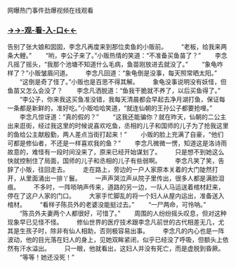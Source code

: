 网曝热门事件劲爆视频在线观看


### <a href="https://7t9e.com">→→-观-看-入-口←←</a>


告别了张大娘和囡囡，李念凡再度来到那位卖鱼的小贩前。
　　“老板，给我来两条大鲤。”
　　“哟，李公子来了。”小贩热情的笑道：“不准备买鱼苗了？”
　　李念凡摇了摇头，“我那个池塘不知道什么毛病，鱼苗刚放进去就没了。”
　　“象龟咋样了？”小贩皱眉问道。
　　李念凡回道：“象龟倒是没事，每天照常晒太阳。”
　　“这倒是奇了怪了。”小贩也是百思不得其解。
　　象龟没事说明没有妖怪，但鱼苗又怎么会没了？
　　李念凡洒脱道：“鱼我干脆就不养了，以后买鱼得了。”
　　“李公子，你来我这买鱼准没错，我每天清晨都会早起去净月湖打鱼，保证每一条都是新鲜的，准好吃。”小贩哈哈笑道，“就连仙朝的王孙公子都要抢哩。”
　　李念凡惊讶道：“真的假的？”
　　“这我还能骗你？就在昨天，仙朝的二公主出来逛街，经过我这里的时候说喜欢吃鱼，丞相的儿子和国师的儿子为了抢我这里的鱼给公主献殷勤，两人差点当街打起来！”
　　小贩的脸上充满了自豪，“他们可都是修仙者，不还是一样喜欢我的鱼？”
　　李念凡微微一愣，知道这是洛诗雨故意的，难怪有一段时间没来了，原来已经开始谋划了。
　　只是想不到她这么快就控制住了局面，国师的儿子和丞相的儿子有些弱啊。
　　李念凡笑了笑，告辞了小贩，往回走去。
　　走在路上，旁边的一户人家原本关着的大门陡然打开，从里面涌出一排丫鬟。
　　一声声哭泣声从院子里传出，很多人都是满脸泪痕。
　　不多时，一阵唢呐声传来，道路的另一边，一队人马运送着棺材赶来，停在了这户人家的门口。
　　大家手忙脚乱的将一个妇人从屋内运出，准备送入棺材。
　　“看样子陈员外的老婆没能挺过去。”
　　“一尸两命，可怜呐。”
　　“陈员外夫妻两个人都很好，可惜了。”
　　周围的人纷纷摇头叹息，但对这种现象早已见怪不怪。
　　修仙世界的医疗技术跟李念凡前世的古代相差无几，尤其是生孩子时，除非有仙人相助，否则极容易出事。
　　李念凡的内心也是一阵波动，他的目光落在妇人的身上，见她双眸紧闭，似乎已经没了呼吸，但额头上依然有汗水溢出。
　　只一眼，他就看出，这妇人并没有死亡，而是虚脱到昏厥。
　　“等等！她还没死！”
